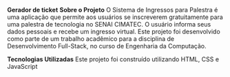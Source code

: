 **Gerador de ticket**
 **Sobre o Projeto**
O Sistema de Ingressos para Palestra é uma aplicação que permite aos usuários se inscreverem gratuitamente para uma palestra de tecnologia no SENAI CIMATEC. O usuário informa seus dados pessoais e recebe um ingresso virtual.
Este projeto foi desenvolvido como parte de um trabalho acadêmico para a disciplina de Desenvolvimento Full-Stack, no curso de Engenharia da Computação.

**Tecnologias Utilizadas**
Este projeto foi construído utilizando HTML, CSS e JavaScript

